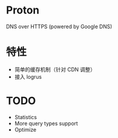 # Proton

DNS over HTTPS (powered by Google DNS)


# 特性

* 简单的缓存机制（针对 CDN 调整）
* 接入 logrus

# TODO

* Statistics
* More query types support
* Optimize
